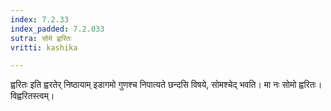 ```yaml
---
index: 7.2.33
index_padded: 7.2.033
sutra: सोमे ह्वरितः
vritti: kashika

---
```

ह्वरितः इति ह्वरतेर् निष्ठायाम् इडागमो गुणश्च निपात्यते छन्दसि विषये, सोमश्चेद् भवति। मा नः सोमो ह्वरितः। विह्वरितस्त्वम्।